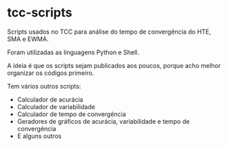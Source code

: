 # tcc-scripts
Scripts usados no TCC para análise do tempo de convergência do HTE, SMA e EWMA.

Foram utilizadas as linguagens Python e Shell.

A ideia é que os scripts sejam publicados aos poucos, porque acho melhor organizar os códigos primeiro.

Tem vários outros scripts:
- Calculador de acurácia
- Calculador de variabilidade
- Calculador de tempo de convergência
- Geradores de gráficos de acurácia, variabilidade e tempo de convergência
- E alguns outros
